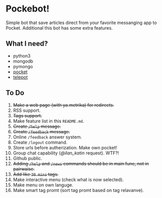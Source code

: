 Pockebot!
=========


Simple bot that save articles direct from your favorite
messanging app to Pocket. Additional this bot has some
extra features.


What I need?
------------

* python3
* mongodb
* pymongo
* [pocket](https://github.com/tapanpandita/pocket)
* [telepot](https://github.com/nickoala/telepot)


To Do
-----

1. ~~Make a web page (with ya.metrika) for redirects.~~
2. RSS support.
3. ~~Tags support.~~
4. Make feature list in this `README.md`.
5. ~~Create `/help` message.~~
6. ~~Create `/feedback` message.~~
7. Online `/feedback` answer system.
8. Create `/logout` command.
9. Store urls before autherization. Make own pocket!
10. Group chat capability (_@ilan_katin_ request). WTF?!
11. Github public.
12. ~~Adding `/help` and `/news` commands should be in main func, not in pairwaise.~~
13. ~~Add like `30 mins` tags.~~
14. Make interactive menu (check what is now selected).
15. Make menu on own languge.
16. Make smart tag promt (sort tag promt based on tag relavanve).
